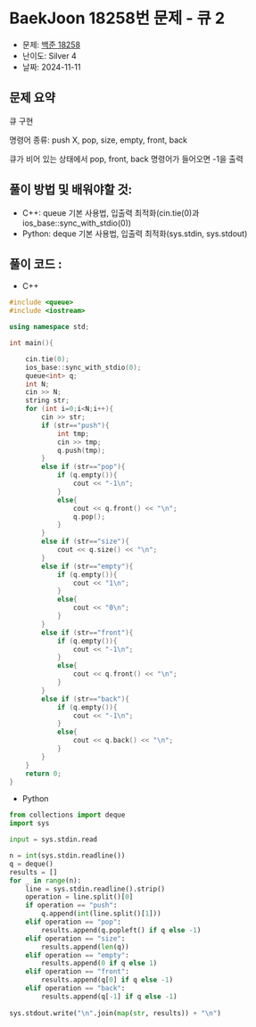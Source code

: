 # BaekJoon 18258번 문제 - 큐 2

* 문제: [백준 18258](https://www.acmicpc.net/problem/18258)   
* 난이도: Silver 4
* 날짜: 2024-11-11

## 문제 요약

큐 구현

명령어 종류: push X, pop, size, empty, front, back

큐가 비어 있는 상태에서 pop, front, back 명령어가 들어오면 -1을 출력

## 풀이 방법 및 배워야할 것: 

   * C++: queue 기본 사용법, 입출력 최적화(cin.tie(0)과 ios_base::sync_with_stdio(0)) 
   * Python: deque 기본 사용법, 입출력 최적화(sys.stdin, sys.stdout)
 
## 풀이 코드 :

* C++
```cpp
#include <queue>
#include <iostream>

using namespace std;

int main(){

    cin.tie(0);
    ios_base::sync_with_stdio(0);
    queue<int> q;
    int N;
    cin >> N;
    string str;
    for (int i=0;i<N;i++){
        cin >> str;
        if (str=="push"){
            int tmp;
            cin >> tmp;
            q.push(tmp);
        }
        else if (str=="pop"){
            if (q.empty()){
                cout << "-1\n";
            }
            else{
                cout << q.front() << "\n";
                q.pop();
            }
        }
        else if (str=="size"){
            cout << q.size() << "\n";
        }
        else if (str=="empty"){
            if (q.empty()){
                cout << "1\n";
            }
            else{
                cout << "0\n";
            }
        }
        else if (str=="front"){
            if (q.empty()){
                cout << "-1\n";
            }
            else{
                cout << q.front() << "\n";
            }
        }
        else if (str=="back"){
            if (q.empty()){
                cout << "-1\n";
            }
            else{
                cout << q.back() << "\n";
            }
        }
    }
    return 0;
}
```
* Python

```python
from collections import deque
import sys

input = sys.stdin.read

n = int(sys.stdin.readline())
q = deque()
results = []
for _ in range(n):
    line = sys.stdin.readline().strip()
    operation = line.split()[0]
    if operation == "push":
        q.append(int(line.split()[1]))
    elif operation == "pop":
        results.append(q.popleft() if q else -1)
    elif operation == "size":
        results.append(len(q))
    elif operation == "empty":
        results.append(0 if q else 1)
    elif operation == "front":
        results.append(q[0] if q else -1)
    elif operation == "back":
        results.append(q[-1] if q else -1)
    
sys.stdout.write("\n".join(map(str, results)) + "\n")
```
